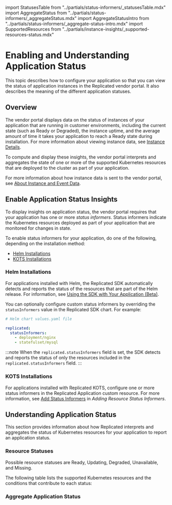 import StatusesTable from "../partials/status-informers/_statusesTable.mdx"
import AggregateStatus from "../partials/status-informers/_aggregateStatus.mdx"
import AggregateStatusIntro from "../partials/status-informers/_aggregate-status-intro.mdx"
import SupportedResources from "../partials/instance-insights/_supported-resources-status.mdx"

# Enabling and Understanding Application Status

This topic describes how to configure your application so that you can view the status of application instances in the Replicated vendor portal. It also describes the meaning of the different application statuses.

## Overview

The vendor portal displays data on the status of instances of your application that are running in customer environments, including the current state (such as Ready or Degraded), the instance uptime, and the average amount of time it takes your application to reach a Ready state during installation. For more information about viewing instance data, see [Instance Details](instance-insights-details).

To compute and display these insights, the vendor portal interprets and aggregates the state of one or more of the supported Kubernetes resources that are deployed to the cluster as part of your application.

<SupportedResources/>

For more information about how instance data is sent to the vendor portal, see [About Instance and Event Data](instance-insights-event-data).

## Enable Application Status Insights

To display insights on application status, the vendor portal requires that your application has one or more _status informers_. Status informers indicate the Kubernetes resources deployed as part of your application that are monitored for changes in state.

To enable status informers for your application, do one of the following, depending on the installation method:
* [Helm Installations](#helm-installations)
* [KOTS Installations](#kots-installations)

### Helm Installations 

For applications installed with Helm, the Replicated SDK automatically detects and reports the status of the resources that are part of the Helm release. For information, see [Using the SDK with Your Application (Beta)](replicated-sdk-using).

You can optionally configure custom status informers by overriding the `statusInformers` value in the Replicated SDK chart. For example:

```yaml
# Helm chart values.yaml file 

replicated:
  statusInformers:
    - deployment/nginx
    - statefulset/mysql
```
:::note
When the `replicated.statusInformers` field is set, the SDK detects and reports the status of only the resources included in the `replicated.statusInformers` field. 
:::

### KOTS Installations

For applications installed with Replicated KOTS, configure one or more status informers in the Replicated Application custom resource. For more information, see [Add Status Informers](admin-console-display-app-status#add-status-informers) in _Adding Resource Status Informers_.

## Understanding Application Status

This section provides information about how Replicated interprets and aggregates the status of Kubernetes resources for your application to report an application status.

### Resource Statuses

Possible resource statuses are Ready, Updating, Degraded, Unavailable, and Missing.

The following table lists the supported Kubernetes resources and the conditions that contribute to each status:

<StatusesTable/>

### Aggregate Application Status

<AggregateStatusIntro/>

<AggregateStatus/>